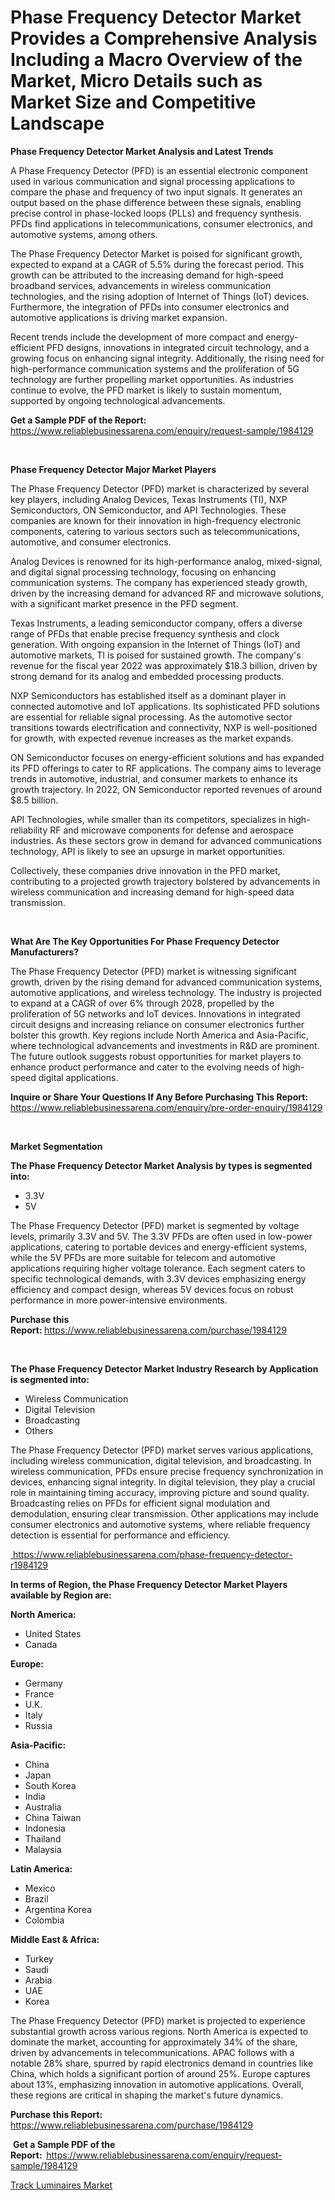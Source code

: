 <p><h1>Phase Frequency Detector Market Provides a Comprehensive Analysis Including a Macro Overview of the Market, Micro Details such as Market Size and Competitive Landscape</h1></p><p><strong>Phase Frequency Detector Market Analysis and Latest Trends</strong></p>
<p><p>A Phase Frequency Detector (PFD) is an essential electronic component used in various communication and signal processing applications to compare the phase and frequency of two input signals. It generates an output based on the phase difference between these signals, enabling precise control in phase-locked loops (PLLs) and frequency synthesis. PFDs find applications in telecommunications, consumer electronics, and automotive systems, among others.</p><p>The Phase Frequency Detector Market is poised for significant growth, expected to expand at a CAGR of 5.5% during the forecast period. This growth can be attributed to the increasing demand for high-speed broadband services, advancements in wireless communication technologies, and the rising adoption of Internet of Things (IoT) devices. Furthermore, the integration of PFDs into consumer electronics and automotive applications is driving market expansion.</p><p>Recent trends include the development of more compact and energy-efficient PFD designs, innovations in integrated circuit technology, and a growing focus on enhancing signal integrity. Additionally, the rising need for high-performance communication systems and the proliferation of 5G technology are further propelling market opportunities. As industries continue to evolve, the PFD market is likely to sustain momentum, supported by ongoing technological advancements.</p></p>
<p><strong>Get a Sample PDF of the Report:&nbsp;</strong> <a href="https://www.reliablebusinessarena.com/enquiry/request-sample/1984129?utm_campaign=2322&utm_medium=2&utm_source=Github&utm_content=ia&utm_term=12022025&utm_id=phase-frequency-detector">https://www.reliablebusinessarena.com/enquiry/request-sample/1984129</a></p>
<p>&nbsp;</p>
<p><strong>Phase Frequency Detector Major Market Players</strong></p>
<p><p>The Phase Frequency Detector (PFD) market is characterized by several key players, including Analog Devices, Texas Instruments (TI), NXP Semiconductors, ON Semiconductor, and API Technologies. These companies are known for their innovation in high-frequency electronic components, catering to various sectors such as telecommunications, automotive, and consumer electronics.</p><p>Analog Devices is renowned for its high-performance analog, mixed-signal, and digital signal processing technology, focusing on enhancing communication systems. The company has experienced steady growth, driven by the increasing demand for advanced RF and microwave solutions, with a significant market presence in the PFD segment.</p><p>Texas Instruments, a leading semiconductor company, offers a diverse range of PFDs that enable precise frequency synthesis and clock generation. With ongoing expansion in the Internet of Things (IoT) and automotive markets, TI is poised for sustained growth. The company's revenue for the fiscal year 2022 was approximately $18.3 billion, driven by strong demand for its analog and embedded processing products.</p><p>NXP Semiconductors has established itself as a dominant player in connected automotive and IoT applications. Its sophisticated PFD solutions are essential for reliable signal processing. As the automotive sector transitions towards electrification and connectivity, NXP is well-positioned for growth, with expected revenue increases as the market expands.</p><p>ON Semiconductor focuses on energy-efficient solutions and has expanded its PFD offerings to cater to RF applications. The company aims to leverage trends in automotive, industrial, and consumer markets to enhance its growth trajectory. In 2022, ON Semiconductor reported revenues of around $8.5 billion.</p><p>API Technologies, while smaller than its competitors, specializes in high-reliability RF and microwave components for defense and aerospace industries. As these sectors grow in demand for advanced communications technology, API is likely to see an upsurge in market opportunities.</p><p>Collectively, these companies drive innovation in the PFD market, contributing to a projected growth trajectory bolstered by advancements in wireless communication and increasing demand for high-speed data transmission.</p></p>
<p>&nbsp;</p>
<p><strong>What Are The Key Opportunities For Phase Frequency Detector Manufacturers?</strong></p>
<p><p>The Phase Frequency Detector (PFD) market is witnessing significant growth, driven by the rising demand for advanced communication systems, automotive applications, and wireless technology. The industry is projected to expand at a CAGR of over 6% through 2028, propelled by the proliferation of 5G networks and IoT devices. Innovations in integrated circuit designs and increasing reliance on consumer electronics further bolster this growth. Key regions include North America and Asia-Pacific, where technological advancements and investments in R&D are prominent. The future outlook suggests robust opportunities for market players to enhance product performance and cater to the evolving needs of high-speed digital applications.</p></p>
<p><strong>Inquire or Share Your Questions If Any Before Purchasing This Report:</strong> <a href="https://www.reliablebusinessarena.com/enquiry/pre-order-enquiry/1984129?utm_campaign=2322&utm_medium=2&utm_source=Github&utm_content=ia&utm_term=12022025&utm_id=phase-frequency-detector">https://www.reliablebusinessarena.com/enquiry/pre-order-enquiry/1984129</a></p>
<p>&nbsp;</p>
<p><strong>Market Segmentation</strong></p>
<p><strong>The Phase Frequency Detector Market Analysis by types is segmented into:</strong></p>
<p><ul><li>3.3V</li><li>5V</li></ul></p>
<p><p>The Phase Frequency Detector (PFD) market is segmented by voltage levels, primarily 3.3V and 5V. The 3.3V PFDs are often used in low-power applications, catering to portable devices and energy-efficient systems, while the 5V PFDs are more suitable for telecom and automotive applications requiring higher voltage tolerance. Each segment caters to specific technological demands, with 3.3V devices emphasizing energy efficiency and compact design, whereas 5V devices focus on robust performance in more power-intensive environments.</p></p>
<p><strong>Purchase this Report:&nbsp;</strong><a href="https://www.reliablebusinessarena.com/purchase/1984129?utm_campaign=2322&utm_medium=2&utm_source=Github&utm_content=ia&utm_term=12022025&utm_id=phase-frequency-detector">https://www.reliablebusinessarena.com/purchase/1984129</a></p>
<p>&nbsp;</p>
<p><strong>The Phase Frequency Detector Market Industry Research by Application is segmented into:</strong></p>
<p><ul><li>Wireless Communication</li><li>Digital Television</li><li>Broadcasting</li><li>Others</li></ul></p>
<p><p>The Phase Frequency Detector (PFD) market serves various applications, including wireless communication, digital television, and broadcasting. In wireless communication, PFDs ensure precise frequency synchronization in devices, enhancing signal integrity. In digital television, they play a crucial role in maintaining timing accuracy, improving picture and sound quality. Broadcasting relies on PFDs for efficient signal modulation and demodulation, ensuring clear transmission. Other applications may include consumer electronics and automotive systems, where reliable frequency detection is essential for performance and efficiency.</p></p>
<p><a href="https://www.reliablebusinessarena.com/phase-frequency-detector-r1984129?utm_campaign=2322&utm_medium=2&utm_source=Github&utm_content=ia&utm_term=12022025&utm_id=phase-frequency-detector">&nbsp;https://www.reliablebusinessarena.com/phase-frequency-detector-r1984129</a></p>
<p><strong>In terms of Region, the Phase Frequency Detector Market Players available by Region are:</strong></p>
<p>
    <p> <strong> North America: </strong>
        <ul>
            <li>United States</li>
            <li>Canada</li>
        </ul>
        </p> 
    <p> <strong> Europe: </strong>
        <ul>
            <li>Germany</li>
            <li>France</li>
            <li>U.K.</li>
            <li>Italy</li>
            <li>Russia</li>
        </ul>
        </p> 
    <p> <strong> Asia-Pacific: </strong>
        <ul>
            <li>China</li>
            <li>Japan</li>
            <li>South Korea</li>
            <li>India</li>
            <li>Australia</li>
            <li>China Taiwan</li>
            <li>Indonesia</li>
            <li>Thailand</li>
            <li>Malaysia</li>
        </ul>
        </p> 
    <p> <strong> Latin America: </strong>
        <ul>
            <li>Mexico</li>
            <li>Brazil</li>
            <li>Argentina Korea</li>
            <li>Colombia</li>
        </ul>
        </p> 
    <p> <strong> Middle East & Africa: </strong>
        <ul>
            <li>Turkey</li>
            <li>Saudi</li>
            <li>Arabia</li>
            <li>UAE</li>
            <li>Korea</li>
        </ul>
    </p>
    </p>
<p><p>The Phase Frequency Detector (PFD) market is projected to experience substantial growth across various regions. North America is expected to dominate the market, accounting for approximately 34% of the share, driven by advancements in telecommunications. APAC follows with a notable 28% share, spurred by rapid electronics demand in countries like China, which holds a significant portion of around 25%. Europe captures about 13%, emphasizing innovation in automotive applications. Overall, these regions are critical in shaping the market's future dynamics.</p></p>
<p><strong>Purchase this Report: </strong><a href="https://www.reliablebusinessarena.com/purchase/1984129?utm_campaign=2322&utm_medium=2&utm_source=Github&utm_content=ia&utm_term=12022025&utm_id=phase-frequency-detector">https://www.reliablebusinessarena.com/purchase/1984129</a></p>
<p>&nbsp;<strong>Get a Sample PDF of the Report:&nbsp;&nbsp;</strong><a href="https://www.reliablebusinessarena.com/enquiry/request-sample/1984129?utm_campaign=2322&utm_medium=2&utm_source=Github&utm_content=ia&utm_term=12022025&utm_id=phase-frequency-detector">https://www.reliablebusinessarena.com/enquiry/request-sample/1984129</a></p>
<p><strong></strong></p>
<p><p><a href="https://github.com/birnbaumbulah0/Market-Research-Report-List-1/blob/main/track-luminaires-market.md?utm_campaign=2322&utm_medium=2&utm_source=Github&utm_content=ia&utm_term=12022025&utm_id=phase-frequency-detector">Track Luminaires Market</a></p></p>
